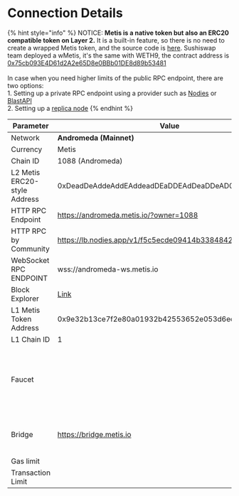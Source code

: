 # Connection Details

{% hint style="info" %}
NOTICE: **Metis is a native token but also an ERC20 compatible token on Layer 2.** It is a built-in feature, so there is no need to create a wrapped Metis token, and the source code is [here](https://github.com/MetisProtocol/mvm/blob/develop/packages/contracts/contracts/MVM/MVM\_Coinbase.sol). Sushiswap team deployed a wMetis, it's the same with WETH9, the contract address is [0x75cb093E4D61d2A2e65D8e0BBb01DE8d89b53481](https://andromeda-explorer.metis.io/address/0x75cb093E4D61d2A2e65D8e0BBb01DE8d89b53481/contracts)\
\
In case when you need higher limits of the public RPC endpoint, there are two options:\
1\. Setting up a private RPC endpoint using a provider such as [Nodies](https://www.nodies.app/) or [BlastAPI](https://blastapi.io/)\
2\. Setting up a [replica node](https://github.com/ericlee42/metis-replica-node)&#x20;
{% endhint %}

<table data-header-hidden><thead><tr><th width="223.57571124337898">Parameter</th><th>Value</th><th></th></tr></thead><tbody><tr><td>Network</td><td><strong>Andromeda (Mainnet)</strong></td><td><strong>Sepolia (Testnet)</strong></td></tr><tr><td>Currency</td><td>Metis</td><td>tMetis</td></tr><tr><td>Chain ID</td><td>1088 (Andromeda)</td><td>59902</td></tr><tr><td>L2 Metis ERC20-style Address</td><td>0xDeadDeAddeAddEAddeadDEaDDEAdDeaDDeAD0000</td><td>0xDeadDeAddeAddEAddeadDEaDDEAdDeaDDeAD0000</td></tr><tr><td>HTTP RPC Endpoint</td><td><a href="https://andromeda.metis.io/?owner=1088">https://andromeda.metis.io/?owner=1088</a></td><td><a href="https://sepolia-explorer.metisdevops.link/">https://sepolia-explorer.metisdevops.link</a></td></tr><tr><td>HTTP RPC by Community</td><td><a href="https://lb.nodies.app/v1/f5c5ecde09414b3384842a8740a8c998">https://lb.nodies.app/v1/f5c5ecde09414b3384842a8740a8c998</a></td><td></td></tr><tr><td>WebSocket RPC ENDPOINT</td><td>wss://andromeda-ws.metis.io</td><td>wss://sepolia-ws.rpc.metisdevops.link</td></tr><tr><td>Block Explorer</td><td><a href="https://andromeda-explorer.metis.io">Link</a></td><td><a href="https://sepolia.explorer.metisdevops.link/">Link</a></td></tr><tr><td>L1 Metis Token Address</td><td>0x9e32b13ce7f2e80a01932b42553652e053d6ed8e</td><td>0x7f49160EB9BB068101d445fe77E17ecDb37D0B47</td></tr><tr><td>L1 Chain ID</td><td>1</td><td>11155111</td></tr><tr><td>Faucet</td><td></td><td><p>0x7f49160EB9BB068101d445fe77E17ecDb37D0B47</p><p><br>Send Sepolia ETH to this contract address and  receive sepoliaMetis test tokens in return on Sepolia. Then use bridge to bridge to L2.<br></p></td></tr><tr><td>Bridge</td><td><a href="https://bridge.metis.io">https://bridge.metis.io</a></td><td><p>Proxy__OVM_L1StandardBridge</p><p>0x9848dE505e6Aa301cEecfCf23A0a150140fc996e</p></td></tr><tr><td>Gas limit</td><td></td><td>30,000,000</td></tr><tr><td>Transaction Limit</td><td></td><td>1000 per 5 minutes</td></tr></tbody></table>

